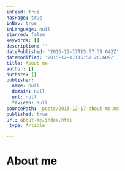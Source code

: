 ```yaml
---
inFeed: true
hasPage: true
inNav: true
inLanguage: null
starred: false
keywords: []
description: ''
datePublished: '2015-12-17T15:57:31.642Z'
dateModified: '2015-12-17T15:57:20.609Z'
title: About me
author: []
authors: []
publisher:
  name: null
  domain: null
  url: null
  favicon: null
sourcePath: _posts/2015-12-17-about-me.md
published: true
url: about-me/index.html
_type: Article

---
```

# About me